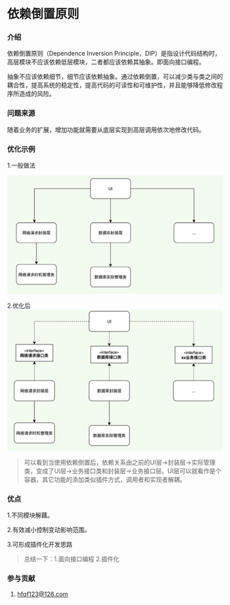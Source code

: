 <!--
 * @Author: hfqf123@126.com
 * @Date: 2023-01-09 08:38:46
 * @LastEditors: user.email
 * @LastEditTime: 2023-01-31 16:24:58
 * @FilePath: /design-pattern/app设计规范/软件设计原则(SOLID)/依赖倒置原则(DIP)/README.md
 * @Description: 
 * 
 * Copyright (c) 2023 by hfqf123@126.com, All Rights Reserved. 
-->
# 依赖倒置原则

### **介绍**
依赖倒置原则（Dependence Inversion Principle，DIP）是指设计代码结构时，高层模块不应该依赖低层模块，二者都应该依赖其抽象。即面向接口编程。

抽象不应该依赖细节，细节应该依赖抽象。通过依赖倒置，可以减少类与类之间的耦合性，提高系统的稳定性，提高代码的可读性和可维护性，并且能够降低修改程序所造成的风险。

### **问题来源**
随着业务的扩展，增加功能就需要从底层实现到高层调用依次地修改代码。

### **优化示例**

1.一般做法

![优化前](./shot1.png)


2.优化后
![优化后](./shot2.png)


>可以看到当使用依赖倒置后，依赖关系由之前的UI层->封装层->实际管理类，变成了UI层->业务接口类和封装层->业务接口层。UI层可以就看作是个容器，其它功能的添加类似插件方式，调用者和实现者解耦。

### **优点**

1.不同模块解藕。

2.有效减小控制变动影响范围。

3.可形成插件化开发思路 

>总结一下：1.面向接口编程 2.插件化

### **参与贡献**

1.  hfqf123@126.com

